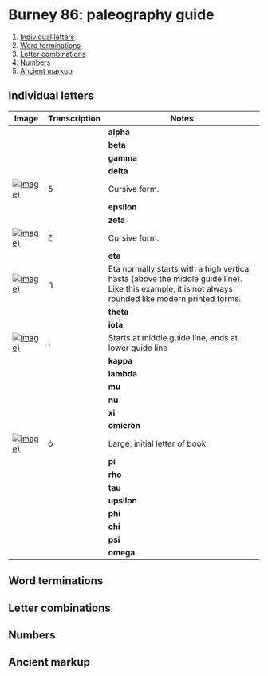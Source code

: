 # Burney 86: paleography guide


1. [Individual letters](#individual-letters)
1. [Word terminations](#letter-combinations)
1. [Letter combinations](#letter-combinations)
1. [Numbers](#numbers)
1. [Ancient markup](#ancient-markup)


## Individual letters

| Image | Transcription | Notes |
| --- | --- | --- |
|  |  | **alpha** |
|  |  | **beta** |
|  |  | **gamma** |
|  |  | **delta** |
| [![image)](http://www.homermultitext.org/iipsrv?IIIF=/project/homer/pyramidal/deepzoom/citebl/burney86imgs/v1/burney_ms_86_f028v.tif/pct:37.66,61.28,1.1,1.62/30,/0/default.jpg)](http://www.homermultitext.org/ict2/?urn=urn:cite2:citebl:burney86imgs.v1:burney_ms_86_f028v@0.3766,0.6128,0.01100,0.01620) | δ | Cursive form. |
|  |  | **epsilon** |
|  |  | **zeta** |
| [![image)](http://www.homermultitext.org/iipsrv?IIIF=/project/homer/pyramidal/deepzoom/citebl/burney86imgs/v1/burney_ms_86_f028v.tif/pct:47.91,61.54,1.848,1.947/30,/0/default.jpg)](http://www.homermultitext.org/ict2/?urn=urn:cite2:citebl:burney86imgs.v1:burney_ms_86_f028v@0.4791,0.6154,0.01848,0.01947) | ζ | Cursive form. |
|  |  | **eta** |
| [![image)](http://www.homermultitext.org/iipsrv?IIIF=/project/homer/pyramidal/deepzoom/citebl/burney86imgs/v1/burney_ms_86_f028v.tif/pct:56.14,61.49,1.76,1.396/30,/0/default.jpg)](http://www.homermultitext.org/ict2/?urn=urn:cite2:citebl:burney86imgs.v1:burney_ms_86_f028v@0.5614,0.6149,0.01760,0.01396) | η | Eta normally starts with a high vertical hasta (above the middle guide line). Like this example, it is not always rounded like modern printed forms. |
|  |  | **theta** |
|  |  | **iota** |
| [![image)](http://www.homermultitext.org/iipsrv?IIIF=/project/homer/pyramidal/deepzoom/citebl/burney86imgs/v1/burney_ms_86_f028v.tif/pct:36.71,61.69,0.704,1.086/30,/0/default.jpg)](http://www.homermultitext.org/ict2/?urn=urn:cite2:citebl:burney86imgs.v1:burney_ms_86_f028v@0.3671,0.6169,0.007039,0.01086) | ι | Starts at middle guide line, ends at lower guide line  |
|  |  | **kappa** |
|  |  | **lambda** |
|  |  | **mu** |
|  |  | **nu** |
|  |  | **xi** |
|  |  | **omicron** |
| [![image)](http://www.homermultitext.org/iipsrv?IIIF=/project/homer/pyramidal/deepzoom/citebl/burney86imgs/v1/burney_ms_86_f028v.tif/pct:33.63,60.37,3.3,3.757/30,/0/default.jpg)](http://www.homermultitext.org/ict2/?urn=urn:cite2:citebl:burney86imgs.v1:burney_ms_86_f028v@0.3363,0.6037,0.03300,0.03757) | ὁ | Large, initial letter of book |
|  |  | **pi** |
|  |  | **rho** |
|  |  | **tau** |
|  |  | **upsilon** |
|  |  | **phi** |
|  |  | **chi** |
|  |  | **psi** |
|  |  | **omega** |

## Word terminations

## Letter combinations

## Numbers

## Ancient markup